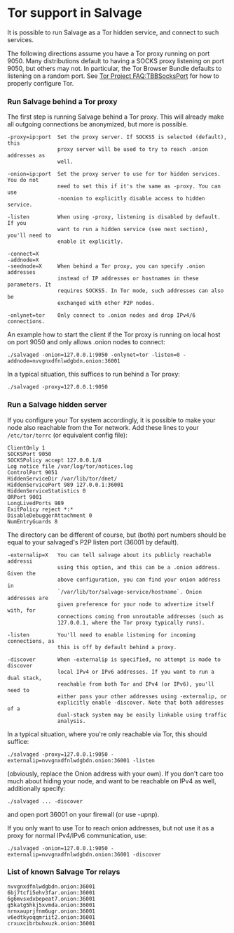 # Tor support in Salvage

It is possible to run Salvage as a Tor hidden service, and connect to such
services.

The following directions assume you have a Tor proxy running on port 9050. Many
distributions default to having a SOCKS proxy listening on port 9050, but
others may not. In particular, the Tor Browser Bundle defaults to listening on
a random port. See [Tor Project FAQ:TBBSocksPort](https://www.torproject.org/docs/faq.html.en#TBBSocksPort)
for how to properly configure Tor.

### Run Salvage behind a Tor proxy

The first step is running Salvage behind a Tor proxy. This will already make
all outgoing connections be anonymized, but more is possible.

```
-proxy=ip:port  Set the proxy server. If SOCKS5 is selected (default), this
                proxy server will be used to try to reach .onion addresses as
                well.

-onion=ip:port  Set the proxy server to use for tor hidden services. You do not
                need to set this if it's the same as -proxy. You can use
                -noonion to explicitly disable access to hidden service.

-listen         When using -proxy, listening is disabled by default. If you
                want to run a hidden service (see next section), you'll need to
                enable it explicitly.

-connect=X
-addnode=X
-seednode=X     When behind a Tor proxy, you can specify .onion addresses
                instead of IP addresses or hostnames in these parameters. It
                requires SOCKS5. In Tor mode, such addresses can also be
                exchanged with other P2P nodes.

-onlynet=tor    Only connect to .onion nodes and drop IPv4/6 connections.
```

An example how to start the client if the Tor proxy is running on local host on
port 9050 and only allows .onion nodes to connect:

```
./salvaged -onion=127.0.0.1:9050 -onlynet=tor -listen=0 -addnode=nvvgnxdfnlwdgbdn.onion:36001
```

In a typical situation, this suffices to run behind a Tor proxy:

```
./salvaged -proxy=127.0.0.1:9050
```

### Run a Salvage hidden server

If you configure your Tor system accordingly, it is possible to make your node
also reachable from the Tor network. Add these lines to your `/etc/tor/torrc`
(or equivalent config file):

```
ClientOnly 1
SOCKSPort 9050
SOCKSPolicy accept 127.0.0.1/8
Log notice file /var/log/tor/notices.log
ControlPort 9051
HiddenServiceDir /var/lib/tor/dnet/
HiddenServicePort 989 127.0.0.1:36001
HiddenServiceStatistics 0
ORPort 9001
LongLivedPorts 989
ExitPolicy reject *:*
DisableDebuggerAttachment 0
NumEntryGuards 8
```

The directory can be different of course, but (both) port numbers should be
equal to your salvaged's P2P listen port (36001 by default).

```
-externalip=X   You can tell salvage about its publicly reachable addressi
                using this option, and this can be a .onion address. Given the
                above configuration, you can find your onion address in
                `/var/lib/tor/salvage-service/hostname`. Onion addresses are
                given preference for your node to advertize itself with, for
                connections coming from unroutable addresses (such as
                127.0.0.1, where the Tor proxy typically runs).

-listen         You'll need to enable listening for incoming connections, as
                this is off by default behind a proxy.

-discover       When -externalip is specified, no attempt is made to discover
                local IPv4 or IPv6 addresses. If you want to run a dual stack,
                reachable from both Tor and IPv4 (or IPv6), you'll need to
                either pass your other addresses using -externalip, or
                explicitly enable -discover. Note that both addresses of a
                dual-stack system may be easily linkable using traffic
                analysis.
```

In a typical situation, where you're only reachable via Tor, this should
suffice:

```
./salvaged -proxy=127.0.0.1:9050 -externalip=nvvgnxdfnlwdgbdn.onion:36001 -listen
```

(obviously, replace the Onion address with your own). If you don't care too
much about hiding your node, and want to be reachable on IPv4 as well,
additionally specify:

```
./salvaged ... -discover
```

and open port 36001 on your firewall (or use -upnp).

If you only want to use Tor to reach onion addresses, but not use it as a proxy
for normal IPv4/IPv6 communication, use:

```
./salvaged -onion=127.0.0.1:9050 -externalip=nvvgnxdfnlwdgbdn.onion:36001 -discover
```

### List of known Salvage Tor relays

```
nvvgnxdfnlwdgbdn.onion:36001
6bj7tcfi5ehv3far.onion:36001
6g6mvsxdxbepeat7.onion:36001
g5katg5hkj5xvmda.onion:36001
nrnxauprjfnm6ugr.onion:36001
v6edtkyoqqmriit2.onion:36001
crxuxcibrbuhxuzk.onion:36001
```
